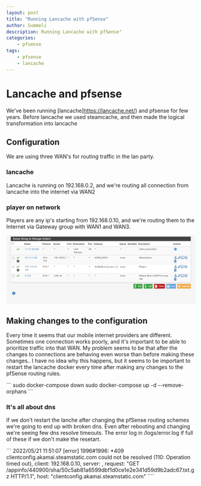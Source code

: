 ```yaml
---
layout: post
title: "Running Lancache with pfSense"
author: Summeli
description: Running Lancache with pfSense"
categories:
    - pfsense
tags:
    - pfsense
    - lancache
---
```

# Lancache and pfsense
We've been running [lancache]https://lancache.net/) and pfsense for few years. Before lancache we used steamcache, and then made the logical transformation into lancache

## Configuration
We are using three WAN's for routing traffic in the lan party. 

### lancache
Lancache is running on 192.168.0.2, and we're routing all connection from lancache into the internet via WAN2

### player on network
Players are any ip's starting from 192.168.0.10, and we're routing them to the Internet via Gateway group with WAN1 and WAN3.

![](/img/2022/2022_05_steamcache.png)

## Making changes to the configuration
Every time it seems that our mobile internet providers are different. Sometimes one connection works poorly, and it's important to be able to prioritize traffic into that WAN. My problem seems to be that after the changes to connections are behaving even worse than before making these changes.. I have no idea why this happens, but
it seems to be important to restart the lancache docker every time after making any changes to the pfSense routing rules. 

´´´
 sudo docker-compose down
 sudo docker-compose up -d --remove-orphans
´´´

### It's all about dns

If we don't restart the lanche after changing the pfSense routing schemes we're going to end up with broken dns. Even after rebooting and changing we're seeing few dns resolve timeouts. The error log in /logs/error.log if full of these if we don't make the resetart.


´´´
2022/05/21 11:51:07 [error] 1996#1996: *409 clientconfig.akamai.steamstatic.com could not be resolved (110: Operation timed out), client: 192.168.0.10, server: , request: "GET /appinfo/440900/sha/50c5ab81a6599dbf1d0ce1e2e341d59d9b2adc67.txt.gz HTTP/1.1", host: "clientconfig.akamai.steamstatic.com"
´´´´